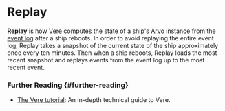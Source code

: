 # Replay

**Replay** is how [Vere](vere.md) computes the state of a ship's [Arvo](arvo.md) instance from the [event log](eventlog.md) after a ship reboots. In order to avoid replaying the entire event log, Replay takes a snapshot of the current state of the ship approximately once every ten minutes. Then when a ship reboots, Replay loads the most recent snapshot and replays events from the event log up to the most recent event.

### Further Reading {#further-reading}

- [The Vere tutorial](../system/runtime): An in-depth technical guide to Vere.
